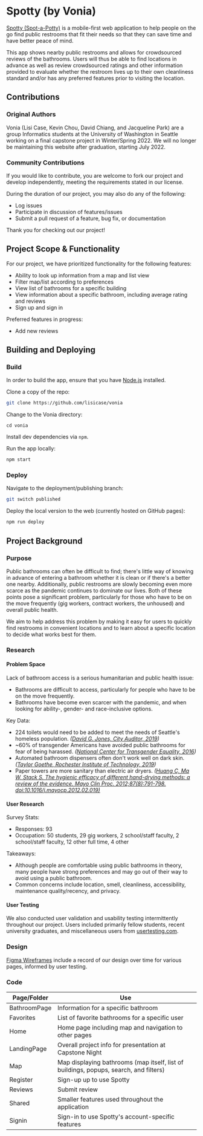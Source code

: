 # Spotty (by Vonia)

[Spotty (Spot-a-Potty)](https://lisicase.github.io/vonia/) is a mobile-first web application to help people on the go find public restrooms that fit their needs so that they can save time and have better peace of mind.

This app shows nearby public restrooms and allows for crowdsourced reviews of the bathrooms. Users will thus be able to find locations in advance as well as review crowdsourced ratings and other information provided to evaluate whether the restroom lives up to their own cleanliness standard and/or has any preferred features prior to visiting the location.

## Contributions

### Original Authors

Vonia (Lisi Case, Kevin Chou, David Chiang, and Jacqueline Park) are a group Informatics students at the University of Washington in Seattle working on a final capstone project in Winter/Spring 2022. We will no longer be maintaining this website after graduation, starting July 2022.

### Community Contributions

If you would like to contribute, you are welcome to fork our project and develop independently, meeting the requirements stated in our license.

During the duration of our project, you may also do any of the following:
* Log issues
* Participate in discussion of features/issues
* Submit a pull request of a feature, bug fix, or documentation

Thank you for checking out our project!

## Project Scope & Functionality

For our project, we have prioritized functionality for the following features:
* Ability to look up information from a map and list view
* Filter map/list according to preferences
* View list of bathrooms for a specific building
* View information about a specific bathroom, including average rating and reviews
* Sign up and sign in

Preferred features in progress:
* Add new reviews

## Building and Deploying

### Build

In order to build the app, ensure that you have [Node.js](https://nodejs.org/) installed.

Clone a copy of the repo:

```bash
git clone https://github.com/lisicase/vonia
```

Change to the Vonia directory:

```git bash
cd vonia
```

Install dev dependencies via ```npm```.

Run the app locally:

```bash
npm start
```

### Deploy

Navigate to the deployment/publishing branch:

```bash
git switch published
```

Deploy the local version to the web (currently hosted on GitHub pages):

```bash
npm run deploy
```

## Project Background

### Purpose

Public bathrooms can often be difficult to find; there's little way of knowing in advance of entering a bathroom whether it is clean or if there's a better one nearby. Additionally, public restrooms are slowly becoming even more scarce as the pandemic continues to dominate our lives. Both of these points pose a significant problem, particularly for those who have to be on the move frequently (gig workers, contract workers, the unhoused) and overall public health.

We aim to help address this problem by making it easy for users to quickly find restrooms in convenient locations and to learn about a specific location to decide what works best for them.

### Research

#### Problem Space

Lack of bathroom access is a serious humanitarian and public health issue:
* Bathrooms are difficult to access, particularly for people who have to be on the move frequently.
* Bathrooms have become even scarcer with the pandemic, and when looking for ability-, gender- and race-inclusive options.

Key Data:
* 224 toilets would need to be added to meet the needs of Seattle's homeless population. *([David G. Jones, City Auditor, 2019](http://www.seattle.gov/Documents/Departments/CityAuditor/auditreports/Navigation%20Team%20Audit_2-7-2019_revised.pdf))*
* ~60% of transgender Americans have avoided public bathrooms for fear of being harassed. *([National Center for Transgender Equality, 2016](https://transequality.org/sites/default/files/docs/usts/USTS-Executive-Summary-Dec17.pdf))*
* Automated bathroom dispensers often don't work well on dark skin. *([Taylor Goethe, Rochester Institute of Technology, 2019](https://reporter.rit.edu/tech/bigotry-encoded-racial-bias-technology))*
* Paper towers are more sanitary than electric air dryers. *([Huang C, Ma W, Stack S. The hygienic efficacy of different hand-drying methods: a review of the evidence. Mayo Clin Proc. 2012;87(8):791-798. doi:10.1016/j.mayocp.2012.02.019)](https://www.ncbi.nlm.nih.gov/pmc/articles/PMC3538484/)*

#### User Research

Survey Stats:
* Responses: 93
* Occupation: 50 students, 29 gig workers, 2 school/staff faculty, 2 school/staff faculty, 12 other full time, 4 other

Takeaways:
* Although people are comfortable using public bathrooms in theory, many people have strong preferences and may go out of their way to avoid using a public bathroom.
* Common concerns include location, smell, cleanliness, accessibility, maintenance quality/recency, and privacy.

#### User Testing

We also conducted user validation and usability testing intermittently throughout our project. Users included primarily fellow students, recent university graduates, and miscellaneous users from [usertesting.com](https://www.usertesting.com/).

### Design

[Figma Wireframes](https://www.figma.com/file/sRwcbomxVnAqCzFRp71NTz/Spotty) include a record of our design over time for various pages, informed by user testing.

### Code

| Page/Folder | Use |
| ------------- | ------------- |
| BathroomPage | Information for a specific bathroom |
| Favorites | List of favorite bathrooms for a specific user |
| Home | Home page including map and navigation to other pages |
| LandingPage | Overall project info for presentation at Capstone Night |
| Map | Map displaying bathrooms (map itself, list of buildings, popups, search, and filters) | 
| Register | Sign-up up to use Spotty |
| Reviews | Submit review |
| Shared | Smaller features used throughout the application |
| Signin | Sign-in to use Spotty's account-specific features |

